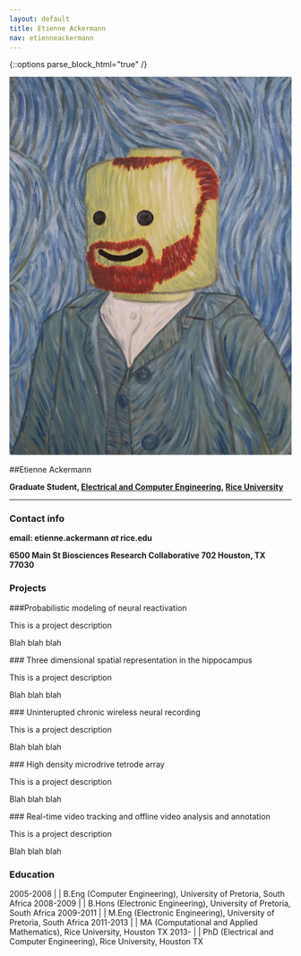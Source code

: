 ```yaml
---
layout: default
title: Etienne Ackermann
nav: etienneackermann
---
```


{::options parse_block_html="true" /}

<div class="row">
<div class="col-md-3 hidden-xs">
<a class="thumbnail" href="#">
  <img src="EtienneAckermann-lego.jpg" alt="[Etienne Ackermann]">
</a>
</div>


<div class="col-md-9 lead">

##Etienne Ackermann

<strong>Graduate Student, [Electrical and Computer Engineering](http://www.ece.rice.edu/), 
[Rice University](http://www.rice.edu)
</strong>

* * *

<h3><span class="label label-info"> Contact info </span></h3>

**email: etienne.ackermann <i>at</i> rice.edu**

<strong>
6500 Main St  
Biosciences Research Collaborative 702  
Houston, TX 77030
</strong>
</div>

<div class="row">
<h3><span class="label label-info"> Projects</span></h3>

<div class="bs-callout bs-callout-success">
###Probabilistic modeling of neural reactivation

<p>This is a project description</p>

<p>Blah blah blah</p>
</div>

<div class="bs-callout bs-callout-warning">
### Three dimensional spatial representation in the hippocampus

<p>This is a project description</p>

<p>Blah blah blah</p>
</div>

<div class="bs-callout bs-callout-funding">
### Uninterupted chronic wireless neural recording

<p>This is a project description</p>

<p>Blah blah blah</p>
</div>

<div class="bs-callout bs-callout-danger">
### High density microdrive tetrode array

<p>This is a project description</p>

<p>Blah blah blah</p>
</div>

<div class="bs-callout bs-callout-info">
### Real-time video tracking and offline video analysis and annotation

<p>This is a project description</p>

<p>Blah blah blah</p>
</div>

<h3><span class="label label-info"> Education</span></h3>

2005-2008 | | B.Eng (Computer Engineering), University of Pretoria, South Africa
2008-2009 | | B.Hons (Electronic Engineering), University of Pretoria, South Africa
2009-2011 | | M.Eng (Electronic Engineering), University of Pretoria, South Africa
2011-2013 | | MA (Computational and Applied Mathematics), Rice University, Houston TX
2013- | | PhD (Electrical and Computer Engineering), Rice University, Houston TX

<!--
<h3><span class="label label-info"> Teaching </span></h3>

**Fall 2014**  |    | [ELEC548](http://dsp.rice.edu/courses/elec548)
**Spring 2014** |   | [ELEC327](http://dsp.rice.edu/courses/elec327-0)
**Fall 2013** |   | [ELEC548](http://dsp.rice.edu/courses/elec548-2013)
**Spring 2013** |   | [ELEC327](http://dsp.rice.edu/courses/elec327)
**Fall 2012** |   | ELEC548
**Spring 2012** |   | ELEC631

<h3><span class="label label-info"> Publications </span></h3>

[Google Scholar Profile](http://scholar.google.com/citations?user=tA0QQq0AAAAJ)

*full listing coming soon*

-->
</div>
</div>
